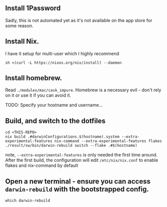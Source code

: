 ## Install 1Password

Sadly, this is not automated yet as it's not available on the app store for some reason.

## Install Nix.
I have it setup for multi-user which I highly recommend

```
sh <(curl -L https://nixos.org/nix/install) --daemon
```

## Install homebrew.
Read `./modules/mac/cask_impure`.
Homebrew is a necessary evil - don't rely on it or use it if you can avoid it.

TODO: Specify your hostname and username...

## Build, and switch to the dotfiles

```
cd <THIS-REPO>
nix build .#darwinConfigurations.$(hostname).system --extra-experimental-features nix-command --extra-experimental-features flakes
./result/sw/bin/darwin-rebuild switch --flake .#$(hostname)
```

note, `--extra-experimental-features` is only needed the first time around.
After the first build, the configuration will edit `/etc/nix/nix.conf` to enable flakes and nix-command by default


## Open a new terminal - ensure you can access `darwin-rebuild` with the bootstrapped config.

```
which darwin-rebuild
```
